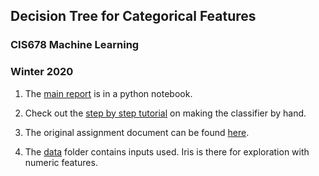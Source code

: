 ## Decision Tree for Categorical Features

### CIS678 Machine Learning

### Winter 2020

1. The [main report](https://github.com/jul-carras/scratch_decision_tree/blob/master/project-3-decision_trees.ipynb) is in a python notebook.

2. Check out the [step by step tutorial](https://github.com/jul-carras/scratch_decision_tree/blob/master/tutorial-decision-tree.pdf) on making the classifier by hand.

3. The original assignment document can be found [here](https://github.com/jul-carras/scratch_decision_tree/blob/master/project3.pdf).

4. The [data](https://github.com/jul-carras/scratch_decision_tree/tree/master/data) folder contains inputs used. Iris is there for exploration with numeric features. 
